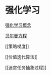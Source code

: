 # 强化学习

[强化学习概念](reinforcement_learning_概念.md)

[贝尔曼方程](贝尔曼方程.md)

[[策略梯度]]

[[价值迭代算法]]

[[迷宫任务抽象过程]]